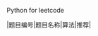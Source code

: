Python for leetcode

|题目编号|题目名称|算法|推荐|

[^_^]:
    ||[]()|[https://github.com/aidway/LeetCode/issues/]||
